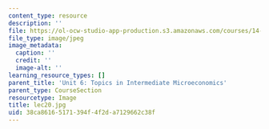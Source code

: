```yaml
---
content_type: resource
description: ''
file: https://ol-ocw-studio-app-production.s3.amazonaws.com/courses/14-01sc-principles-of-microeconomics-fall-2011/38ca86165171394f4f2da7129662c38f_lec20.jpg
file_type: image/jpeg
image_metadata:
  caption: ''
  credit: ''
  image-alt: ''
learning_resource_types: []
parent_title: 'Unit 6: Topics in Intermediate Microeconomics'
parent_type: CourseSection
resourcetype: Image
title: lec20.jpg
uid: 38ca8616-5171-394f-4f2d-a7129662c38f
---
```

